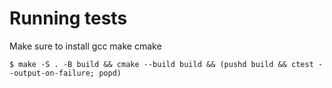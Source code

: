 # Running tests
Make sure to install gcc make cmake
```
$ make -S . -B build && cmake --build build && (pushd build && ctest --output-on-failure; popd)
```

